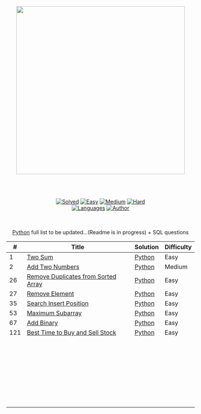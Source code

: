 <div align="center"> 
<a href= "https://leetcode.com/yashitanamdeo/"><img src="https://user-images.githubusercontent.com/49322948/150185385-9e463109-24ef-4c01-9ebf-7b7d57d8cf18.png" width="450" height="auto/"/><br><br><br><br>
 

[![Solved](https://img.shields.io/badge/Solved-182/2230-337ab7.svg?style=flat)](https://github.com/yashitanamdeo/leetcode)
[![Easy](https://img.shields.io/badge/Easy-80-5cb85c.svg?style=flat)](https://github.com/yashitanamdeo/leetcode/tree/main/Easy)
[![Medium](https://img.shields.io/badge/Medium-56-f0ad4e.svg?style=flat)](https://github.com/yashitanamdeo/leetcode/tree/main/Medium)
[![Hard](https://img.shields.io/badge/Hard-12-d9534f.svg?style=flat)](https://github.com/yashitanamdeo/leetcode/tree/main/Hard)
</br>
[![Languages](https://img.shields.io/badge/Languages-Python-red.svg?style=flat)](https://github.com/yashitanamdeo/leetcode)
[![Author](https://img.shields.io/badge/Author-Yashita%20Namdeo-blue.svg?style=flat)](https://leetcode.com/yashitanamdeo/)



  
<br><br>
[Python](https://github.com/yashitanamdeo/leetcode) full list to be updated...(Readme is in progress) + SQL questions

| # | Title | Solution | Difficulty |
|---| ----- | -------- | --------------------- |
| 1 | [Two Sum](https://leetcode.com/problems/two-sum/) | [Python](https://github.com/yashitanamdeo/leetcode/blob/main/Easy/1.%20Two%20Sum.py) | Easy |
| 2 | [Add Two Numbers](https://leetcode.com/problems/add-two-numbers) | [Python]() | Medium |
| 26 | [Remove Duplicates from Sorted Array](https://leetcode.com/problems/remove-duplicates-from-sorted-array/) | [Python](https://github.com/yashitanamdeo/leetcode/blob/main/Easy/26.%20Remove%20Duplicates%20from%20Sorted%20Array.py) | Easy |
| 27 | [Remove Element](https://leetcode.com/problems/remove-element/) | [Python](https://github.com/yashitanamdeo/leetcode/blob/main/Easy/27.%20Remove%20Element.py) | Easy |
| 35 | [Search Insert Position](https://leetcode.com/problems/search-insert-position/) | [Python](https://github.com/yashitanamdeo/leetcode/blob/main/Easy/35.%20Search%20Insert%20Position.py) | Easy |
| 53 | [Maximum Subarray](https://leetcode.com/problems/maximum-subarray/) | [Python](https://github.com/yashitanamdeo/leetcode/blob/main/Easy/53.%20Maximum%20Subarray.py) | Easy |
| 67 | [Add Binary](https://leetcode.com/problems/add-binary/) | [Python](https://github.com/yashitanamdeo/leetcode/blob/main/Easy/67.%20Add%20Binary.py) | Easy |
| 121 | [Best Time to Buy and Sell Stock](https://leetcode.com/problems/best-time-to-buy-and-sell-stock/) | [Python](https://github.com/yashitanamdeo/leetcode/blob/main/Easy/121.%20Best%20Time%20to%20Buy%20and%20Sell%20Stock.py) | Easy |
|  | []() | []() |  |
|  | []() | []() |  |
|  | []() | []() |  |
|  | []() | []() |  |
|  | []() | []() |  |
|  | []() | []() |  |
|  | []() | []() |  |
|  | []() | []() |  | 
|  | []() | []() |  | 
|  | []() | []() |  |  
|  | []() | []() |  |  
|  | []() | []() |  |  
|  | []() | []() |  |
|  | []() | []() |  |  
|  | []() | []() |  |
|  | []() | []() |  |
|  | []() | []() |  |
|  | []() | []() |  |
|  | []() | []() |  |
|  | []() | []() |  |
|  | []() | []() |  |
|  | []() | []() |  |
|  | []() | []() |  |
|  | []() | []() |  |
|  | []() | []() |  |
|  | []() | []() |  |
|  | []() | []() |  |
|  | []() | []() |  |
|  | []() | []() |  |
|  | []() | []() |  |
|  | []() | []() |  |
  </div>
